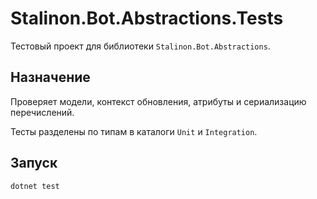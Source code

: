 # Stalinon.Bot.Abstractions.Tests

Тестовый проект для библиотеки `Stalinon.Bot.Abstractions`.

## Назначение
Проверяет модели, контекст обновления, атрибуты и сериализацию перечислений.

Тесты разделены по типам в каталоги `Unit` и `Integration`.

## Запуск
```bash
dotnet test
```
